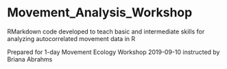# Movement_Analysis_Workshop
RMarkdown code developed to teach basic and intermediate skills for analyzing autocorrelated movement data in R

Prepared for 1-day Movement Ecology Workshop 2019-09-10 instructed by Briana Abrahms
